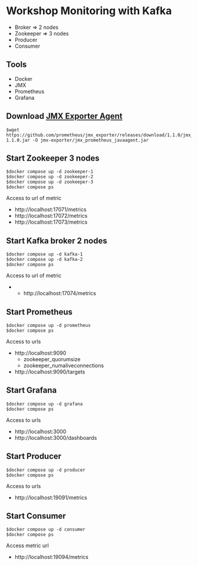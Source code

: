 # Workshop Monitoring with Kafka
* Broker => 2 nodes
* Zookeeper => 3 nodes
* Producer
* Consumer

## Tools
* Docker
* JMX
* Prometheus
* Grafana


## Download [JMX Exporter Agent](https://github.com/prometheus/jmx_exporter)
```
$wget https://github.com/prometheus/jmx_exporter/releases/download/1.1.0/jmx_prometheus_javaagent-1.1.0.jar -O jmx-exporter/jmx_prometheus_javaagent.jar
```

## Start Zookeeper 3 nodes
```
$docker compose up -d zookeeper-1
$docker compose up -d zookeeper-2
$docker compose up -d zookeeper-3
$docker compose ps
```  

Access to url of metric
- http://localhost:17071/metrics
- http://localhost:17072/metrics
- http://localhost:17073/metrics

## Start Kafka broker 2 nodes
```
$docker compose up -d kafka-1
$docker compose up -d kafka-2
$docker compose ps
```  

Access to url of metric
- - http://localhost:17074/metrics

## Start Prometheus

```
$docker compose up -d prometheus
$docker compose ps
```
Access to urls
- http://localhost:9090
  * zookeeper_quorumsize
  * zookeeper_numaliveconnections
- http://localhost:9090/targets

## Start Grafana
```
$docker compose up -d grafana
$docker compose ps
```
Access to urls
- http://localhost:3000
- http://localhost:3000/dashboards

## Start Producer
```
$docker compose up -d producer
$docker compose ps
```

Access to urls
- http://localhost:19091/metrics

## Start Consumer
```
$docker compose up -d consumer
$docker compose ps
```

Access metric url
* http://localhost:19094/metrics



